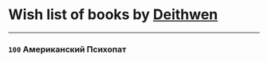 # Wish list of books by [Deithwen](http://vk.com/id371574201)
---

### `100` Американский Психопат

